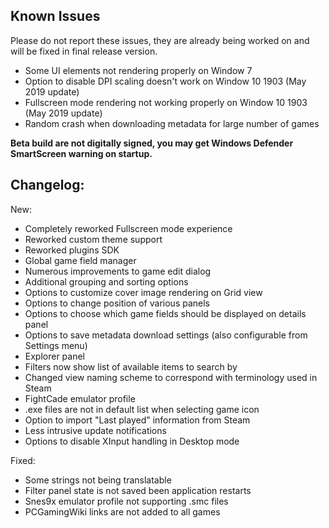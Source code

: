 

## Known Issues
Please do not report these issues, they are already being worked on and will be fixed in final release version.

* Some UI elements not rendering properly on Window 7
* Option to disable DPI scaling doesn't work on Window 10 1903 (May 2019 update)
* Fullscreen mode rendering not working properly on Window 10 1903 (May 2019 update)
* Random crash when downloading metadata for large number of games

**Beta build are not digitally signed, you may get Windows Defender SmartScreen warning on startup.**

## Changelog:

New:
* Completely reworked Fullscreen mode experience
* Reworked custom theme support
* Reworked plugins SDK
* Global game field manager
* Numerous improvements to game edit dialog
* Additional grouping and sorting options
* Options to customize cover image rendering on Grid view
* Options to change position of various panels
* Options to choose which game fields should be displayed on details panel
* Options to save metadata download settings (also configurable from Settings menu)
* Explorer panel
* Filters now show list of available items to search by
* Changed view naming scheme to correspond with terminology used in Steam
* FightCade emulator profile
* .exe files are not in default list when selecting game icon
* Option to import "Last played" information from Steam
* Less intrusive update notifications
* Options to disable XInput handling in Desktop mode

Fixed:
* Some strings not being translatable
* Filter panel state is not saved been application restarts
* Snes9x emulator profile not supporting .smc files
* PCGamingWiki links are not added to all games

